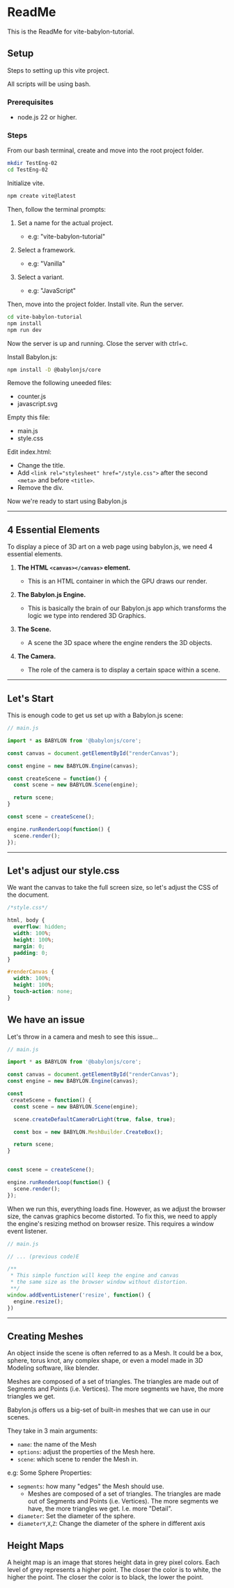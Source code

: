 # ReadMe

This is the ReadMe for vite-babylon-tutorial.

## Setup

Steps to setting up this vite project.

All scripts will be using bash.

### Prerequisites

- node.js 22 or higher.

### Steps

From our bash terminal, create and move into the root project folder.

```bash
mkdir TestEng-02
cd TestEng-02
```

Initialize vite.

```bash
npm create vite@latest
```

Then, follow the terminal prompts:

1. Set a name for the actual project.
    - e.g: "vite-babylon-tutorial"

2. Select a framework.
    - e.g: "Vanilla"

3. Select a variant.
    - e.g: "JavaScript"

Then, move into the project folder. Install vite. Run the server.

```bash
cd vite-babylon-tutorial
npm install
npm run dev
```

Now the server is up and running. Close the server with ctrl+c.

Install Babylon.js:

```bash
npm install -D @babylonjs/core
```

Remove the following uneeded files:

- counter.js
- javascript.svg

Empty this file:

- main.js
- style.css

Edit index.html:

- Change the title.
- Add ```<link rel="stylesheet" href="/style.css">``` after the second ```<meta>``` and before ```<title>```.
- Remove the div.

Now we're ready to start using Babylon.js

---

## 4 Essential Elements

To display a piece of 3D art on a web page using babylon.js, we need 4 essential elements.

1. **The HTML ```<canvas></canvas>``` element.**
    - This is an HTML container in which the GPU draws our render.

2. **The Babylon.js Engine.**
    - This is basically the brain of our Babylon.js app which transforms the logic we type into rendered 3D Graphics.

3. **The Scene.**
    - A scene the 3D space where the engine renders the 3D objects.

4. **The Camera.**
    - The role of the camera is to display a certain space within a scene.

---

## Let's Start

This is enough code to get us set up with a Babylon.js scene:

```JavaScript
// main.js

import * as BABYLON from '@babylonjs/core';

const canvas = document.getElementById("renderCanvas");

const engine = new BABYLON.Engine(canvas);

const createScene = function() {
  const scene = new BABYLON.Scene(engine);

  return scene;
}

const scene = createScene();

engine.runRenderLoop(function() {
  scene.render();
});
```

---

## Let's adjust our style.css

We want the canvas to take the full screen size, so let's adjust the CSS of the document.

```css
/*style.css*/

html, body {
  overflow: hidden;
  width: 100%;
  height: 100%;
  margin: 0;
  padding: 0;
}

#renderCanvas {
  width: 100%;
  height: 100%;
  touch-action: none;
}
```

## We have an issue

Let's throw in a camera and mesh to see this issue...

```javascript
// main.js

import * as BABYLON from '@babylonjs/core';

const canvas = document.getElementById("renderCanvas");
const engine = new BABYLON.Engine(canvas);

const
 createScene = function() {
  const scene = new BABYLON.Scene(engine);

  scene.createDefaultCameraOrLight(true, false, true);

  const box = new BABYLON.MeshBuilder.CreateBox();

  return scene;
}


const scene = createScene();

engine.runRenderLoop(function() {
  scene.render();
});
```

When we run this, everything loads fine. However, as we adjust the browser size, the canvas graphics become distorted. To fix this, we need to apply the engine's resizing method on browser resize. This requires a window event listener.

```JavaScript
// main.js

// ... (previous code)E

/**
 * This simple function will keep the engine and canvas
 * the same size as the browser window without distortion. 
 **/ 
window.addEventListener('resize', function() {
  engine.resize();
})
```

---

## Creating Meshes

An object inside the scene is often referred to as a Mesh. It could be a box, sphere, torus knot, any complex shape, or even a model made in 3D Modeling software, like blender.

Meshes are composed of a set of triangles. The triangles are made out of Segments and Points (i.e. Vertices). The more segments we have, the more triangles we get.

Babylon.js offers us a big-set of built-in meshes that we can use in our scenes.

They take in 3 main arguments:

- ```name```: the name of the Mesh
- ```options```: adjust the properties of the Mesh here.
- ```scene```: which scene to render the Mesh in.

e.g:
Some Sphere Properties:

- ```segments```: how many "edges" the Mesh should use.
  - Meshes are composed of a set of triangles. The triangles are made out of Segments and Points (i.e. Vertices). The more segments we have, the more triangles we get. I.e. more "Detail".
- ```diameter```: Set the diameter of the sphere.
- ```diameterY```,```X```,```Z```: Change the diameter of the sphere in different axis

## Height Maps

A height map is an image that stores height data in grey pixel colors. Each level of grey represents a higher point. The closer the color is to white, the higher the point. The closer the color is to black, the lower the point.